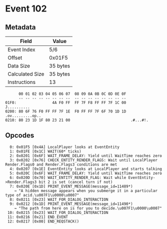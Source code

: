 # Event 102

## Metadata

| Field           | Value    |
|-----------------|----------|
| Event Index     | 5/6      |
| Offset          | 0x01F5   |
| Data Size       | 35 bytes |
| Calculated Size | 35 bytes |
| Instructions    | 13       |

```
      00 01 02 03 04 05 06 07  08 09 0A 0B 0C 0D 0E 0F
      -- -- -- -- -- -- -- --  -- -- -- -- -- -- -- --
01F0:                4A F0 FF  FF 7F F8 FF FF 7F 1C 00       J..........
0200: 80 6F 76 F0 FF FF 7F 1E  F0 FF FF 7F 6F 70 1D 1D  .ov.........op..
0210: 80 23 1D 1F 80 23 21 00                           .#...#!.        
```

## Opcodes

```
  0: 0x01F5 [0x4A] LocalPlayer looks at EventEntity
  1: 0x01FE [0x1C] WAIT(60* ticks)
  2: 0x0201 [0x6F] WAIT_FRAME_DELAY: Yield until WaitTime reaches zero
  3: 0x0202 [0x76] CHECK_ENTITY_RENDER_FLAGS: Wait until LocalPlayer Render.Flags0 and Render.Flags3 conditions are met
  4: 0x0207 [0x1E] EventEntity looks at LocalPlayer and starts talking
  5: 0x020C [0x6F] WAIT_FRAME_DELAY: Yield until WaitTime reaches zero
  6: 0x020D [0x70] WAIT_ENTITY_RENDER_FLAG: Wait while EventEntity->Render.Flags3 bit 2 is set (cancel turn if not)
  7: 0x020E [0x1D] PRINT_EVENT_MESSAGE(message_id=11489*)
    → "A hidden message appears when you submerge it in a particular type of acid.\u007F1\u0000\u0007"
  8: 0x0211 [0x23] WAIT_FOR_DIALOG_INTERACTION
  9: 0x0212 [0x1D] PRINT_EVENT_MESSAGE(message_id=11490*)
    → "The path from here on is for you to decide.\u007F1\u0000\u0007"
 10: 0x0215 [0x23] WAIT_FOR_DIALOG_INTERACTION
 11: 0x0216 [0x21] END_EVENT
 12: 0x0217 [0x00] END_REQSTACK()
```
